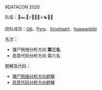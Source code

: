 #DATACON 2020

队伍：🔱🏎️🏁⚡️🥬🤯🔥⚔️☯️👮‍♀️

团队成员：[G6](./https://github.com/GANGE666)、[Pyro](https://github.com/Le0nn)、[Xrosheart](https://github.com/xros-wyz)、[huawanbibi](https://github.com/huawanbibi)

名次：

- 僵尸网络分析方向 **第三名**
- 恶意代码分析方向 第六名

题解及代码：

- [僵尸网络分析方向题解](./botnet/)
- [恶意代码分析方向题解](./malware/)

